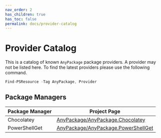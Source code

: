 ```yaml
---
nav_order: 2
has_children: true
has_toc: false
permalink: docs/provider-catalog
---
```


# Provider Catalog

This is a catalog of known `AnyPackage` package providers.
A provider may not be listed here.
To find the latest providers please use the following command.

```powershell
Find-PSResource -Tag AnyPackage, Provider
```

## Package Managers

| Package Manager | Project Page    |
| --------------- | --------------- |
| Chocolatey      | [AnyPackage/AnyPackage.Chocolatey](https://github.com/AnyPackage/AnyPackage.Chocolatey) |
| PowerShellGet   | [AnyPackage/AnyPackage.PowerShellGet](https://github.com/AnyPackage/AnyPackage.PowerShellGet) |
